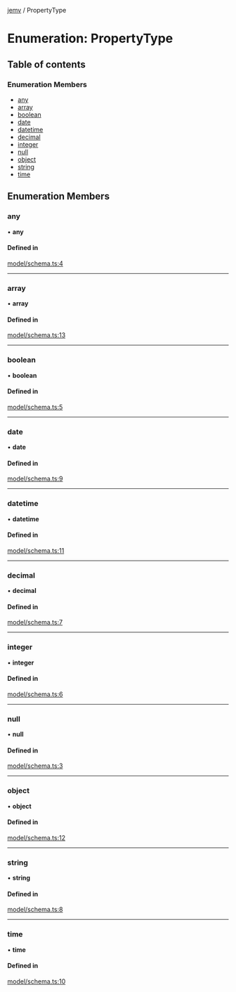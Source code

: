 [jemv](../README.md) / PropertyType

# Enumeration: PropertyType

## Table of contents

### Enumeration Members

- [any](PropertyType.md#any)
- [array](PropertyType.md#array)
- [boolean](PropertyType.md#boolean)
- [date](PropertyType.md#date)
- [datetime](PropertyType.md#datetime)
- [decimal](PropertyType.md#decimal)
- [integer](PropertyType.md#integer)
- [null](PropertyType.md#null)
- [object](PropertyType.md#object)
- [string](PropertyType.md#string)
- [time](PropertyType.md#time)

## Enumeration Members

### any

• **any**

#### Defined in

[model/schema.ts:4](https://github.com/data7expressions/jemv/blob/b3abfe7/src/lib/model/schema.ts#L4)

___

### array

• **array**

#### Defined in

[model/schema.ts:13](https://github.com/data7expressions/jemv/blob/b3abfe7/src/lib/model/schema.ts#L13)

___

### boolean

• **boolean**

#### Defined in

[model/schema.ts:5](https://github.com/data7expressions/jemv/blob/b3abfe7/src/lib/model/schema.ts#L5)

___

### date

• **date**

#### Defined in

[model/schema.ts:9](https://github.com/data7expressions/jemv/blob/b3abfe7/src/lib/model/schema.ts#L9)

___

### datetime

• **datetime**

#### Defined in

[model/schema.ts:11](https://github.com/data7expressions/jemv/blob/b3abfe7/src/lib/model/schema.ts#L11)

___

### decimal

• **decimal**

#### Defined in

[model/schema.ts:7](https://github.com/data7expressions/jemv/blob/b3abfe7/src/lib/model/schema.ts#L7)

___

### integer

• **integer**

#### Defined in

[model/schema.ts:6](https://github.com/data7expressions/jemv/blob/b3abfe7/src/lib/model/schema.ts#L6)

___

### null

• **null**

#### Defined in

[model/schema.ts:3](https://github.com/data7expressions/jemv/blob/b3abfe7/src/lib/model/schema.ts#L3)

___

### object

• **object**

#### Defined in

[model/schema.ts:12](https://github.com/data7expressions/jemv/blob/b3abfe7/src/lib/model/schema.ts#L12)

___

### string

• **string**

#### Defined in

[model/schema.ts:8](https://github.com/data7expressions/jemv/blob/b3abfe7/src/lib/model/schema.ts#L8)

___

### time

• **time**

#### Defined in

[model/schema.ts:10](https://github.com/data7expressions/jemv/blob/b3abfe7/src/lib/model/schema.ts#L10)
